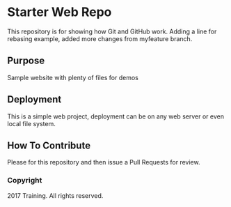 # Starter Web Repo

This repository is for showing how Git and GitHub work. Adding
a line for rebasing example, added more changes from myfeature 
branch.

## Purpose

Sample website with plenty of files for demos

## Deployment

This is a simple web project, deployment can be on any web 
server or even local file system.

## How To Contribute

Please for this repository and then issue a Pull Requests for 
review.

### Copyright

2017 Training. All rights reserved.

